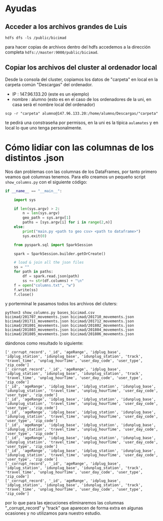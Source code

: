 # Ayudas

## Acceder a los archivos grandes de Luis

```
hdfs dfs -ls /public/bicimad
```

para hacer copias de archivos dentro del hdfs accedemos a la dirección completa ```hdfs://master:9000/public/bicimad```.

## Copiar los archivos del cluster al ordenador local

Desde la consola del cluster, copiamos los datos de "carpeta" en local en la carpeta común "Descargas" del ordenador.

 - IP : 147.96.133.20 (este es un ejemplo)
 - nombre : alumno (esto es en el caso de los ordenadores de la uni, en casa será el nombre local del ordenador)

```
scp -r "carpeta" alumno@147.96.133.20:/home/alumno/Descargas/"carpeta"
```

te pedirá una constraseña por permisos, en la uni es la típica ```aulamates``` y en local lo que uno tenga personalmente.


# Cómo lidiar con las columnas de los distintos .json

Nos dan problemas con las columnas de los DataFrames, por tanto primero veamos qué columnas tenemos. Para ello creamos un pequeño script ```show_columns.py``` con el siguiente código:

```python
if __name__ == "__main__":

    import sys

    if len(sys.argv) > 2:
        n = len(sys.argv)
        geo_path = sys.argv[1]
        paths = [sys.argv[i] for i in range(2,n)]
    else:
        print("main.py <path to geo csv> <path to dataframe>")
        sys.exit(0)

    from pyspark.sql import SparkSession

    spark = SparkSession.builder.getOrCreate()

    # load & join all the json files
    ss = ""
    for path in paths:
        df = spark.read.json(path)
        ss += str(df.columns) + "\n"
    f = open("columns.txt", "w")
    f.write(ss)
    f.close()
```

y porterminal le pasamos todos los archivos del cluters:

```
python3 show_columns.py bases_bicimad.csv bicimad/201707_movements.json bicimad/201710_movements.json bicimad/201711_movements.json bicimad/201712_movements.json bicimad/201801_movements.json bicimad/201802_movements.json bicimad/201803_movements.json bicimad/201804_movements.json bicimad/201805_movements.json bicimad/201806_movements.json
```

dándonos como resultado lo siguiente:

```
['_corrupt_record', '_id', 'ageRange', 'idplug_base', 'idplug_station', 'idunplug_base', 'idunplug_station', 'track', 'travel_time', 'unplug_hourTime', 'user_day_code', 'user_type', 'zip_code']
['_corrupt_record', '_id', 'ageRange', 'idplug_base', 'idplug_station', 'idunplug_base', 'idunplug_station', 'track', 'travel_time', 'unplug_hourTime', 'user_day_code', 'user_type', 'zip_code']
['_id', 'ageRange', 'idplug_base', 'idplug_station', 'idunplug_base', 'idunplug_station', 'travel_time', 'unplug_hourTime', 'user_day_code', 'user_type', 'zip_code']
['_id', 'ageRange', 'idplug_base', 'idplug_station', 'idunplug_base', 'idunplug_station', 'travel_time', 'unplug_hourTime', 'user_day_code', 'user_type', 'zip_code']
['_id', 'ageRange', 'idplug_base', 'idplug_station', 'idunplug_base', 'idunplug_station', 'travel_time', 'unplug_hourTime', 'user_day_code', 'user_type', 'zip_code']
['_id', 'ageRange', 'idplug_base', 'idplug_station', 'idunplug_base', 'idunplug_station', 'travel_time', 'unplug_hourTime', 'user_day_code', 'user_type', 'zip_code']
['_id', 'ageRange', 'idplug_base', 'idplug_station', 'idunplug_base', 'idunplug_station', 'travel_time', 'unplug_hourTime', 'user_day_code', 'user_type', 'zip_code']
['_id', 'ageRange', 'idplug_base', 'idplug_station', 'idunplug_base', 'idunplug_station', 'travel_time', 'unplug_hourTime', 'user_day_code', 'user_type', 'zip_code']
['_corrupt_record', '_id', 'ageRange', 'idplug_base', 'idplug_station', 'idunplug_base', 'idunplug_station', 'track', 'travel_time', 'unplug_hourTime', 'user_day_code', 'user_type', 'zip_code']
['_corrupt_record', '_id', 'ageRange', 'idplug_base', 'idplug_station', 'idunplug_base', 'idunplug_station', 'track', 'travel_time', 'unplug_hourTime', 'user_day_code', 'user_type', 'zip_code']
```

por lo que para las ejecuciones eliminaremos las columnas "_corrupt_record" y "track" que aparecen de forma extra en algunas ocasiones y no utilizamos para nuestro estudio.

